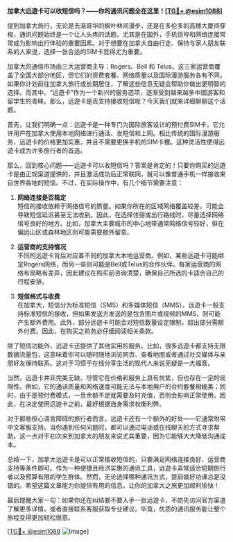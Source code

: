 **加拿大远遊卡可以收短信吗？——你的通讯问题全在这里！[[TG💪+ @esim1088](https://t.me/s/esim1088)]**

提到加拿大旅行，无论是去温哥华的枫叶林间漫步，还是在多伦多的高楼大厦间穿梭，通讯问题始终是一个让人头疼的话题。尤其是在国外，手机信号和网络连接常常成为影响出行体验的重要因素。对于想要在加拿大自由行走、保持与家人朋友联系的人来说，选择一张合适的SIM卡显得尤为重要。

加拿大的通信市场由三大运营商主导：Rogers、Bell 和 Telus。这三家运营商覆盖了全国大部分地区，但它们的资费套餐、网络质量以及国际漫游服务各有不同。如果你计划前往加拿大旅行或长期居住，了解这些信息无疑会帮助你做出更明智的选择。而其中，“远遊卡”作为一个新兴的服务选项，逐渐受到越来越多中国游客和留学生的青睐。那么，远遊卡是否支持接收短信呢？今天我们就来详细聊聊这个话题。

首先，让我们明确一点：远遊卡是一种专门为国际旅客设计的预付费SIM卡，它允许用户在加拿大使用本地网络进行通话、发短信和上网。相比传统的国际漫游服务，远遊卡的价格更加实惠，并且不需要更换手机的SIM卡槽。这种灵活性使得远遊卡成为许多旅行者的首选。

那么，回到核心问题——远遊卡可以收短信吗？答案是肯定的！只要你购买的远遊卡是由正规渠道提供的，并且激活成功后正常联网，就可以像普通手机一样接收来自世界各地的短信。不过，在实际操作中，有几个细节需要注意：

1. **网络连接是否稳定**  
   短信的接收依赖于网络信号的质量。如果你所在的区域网络覆盖较差，可能会导致短信延迟甚至无法收到。因此，在选择住宿或出行路线时，尽量选择网络信号良好的地方。比如，加拿大主要城市的中心地带通常网络信号较好，但在偏远山区或森林地区则可能需要额外留意。

2. **运营商的支持情况**  
   不同的远遊卡背后对应着不同的加拿大本地运营商。例如，某些远遊卡可能绑定Rogers网络，而另一些则可能是Bell或Telus的合作伙伴。每家运营商的网络布局略有差异，因此建议在购买前咨询清楚，确保自己所选的卡适合自己的行程安排。

3. **短信格式与收费**  
   在加拿大，短信分为标准短信（SMS）和多媒体短信（MMS）。远遊卡一般支持标准短信的接收，但如果发送方发送的是包含图片或视频的MMS，则可能产生额外费用。此外，部分远遊卡可能会对短信数量设定限制，超出部分需额外付费。因此，在购买之前务必仔细阅读相关条款。

除了短信功能外，远遊卡还提供了其他实用的服务。比如，很多远遊卡都支持无限数据流量包，这意味着你可以随时随地浏览网页、查看地图或者通过社交媒体与亲朋好友保持联系。这对于习惯于在线分享生活的现代人来说无疑是一大福音。

当然，远遊卡并非完美无缺。尽管它在价格和服务上具有优势，但也存在一定的局限性。例如，它的通话质量和网络速度可能无法与本地用户的合约套餐相媲美；同时，由于是预付费模式，一旦余额不足就需要及时充值，否则会影响正常使用。因此，在决定使用远遊卡之前，最好根据自身需求权衡利弊。

对于那些担心语言障碍的旅行者而言，远遊卡还有一个额外的好处——它通常附带中文客服支持。当你遇到任何问题时，都可以通过电话或在线聊天的方式寻求帮助。这一点对于初次来到加拿大的朋友来说尤其重要，因为它能够大大降低沟通成本。

总结一下，加拿大远遊卡是可以正常接收短信的，只要满足网络连接良好、运营商支持等条件即可。作为一种便捷且经济实惠的通讯工具，远遊卡非常适合短期旅行者以及预算有限的学生群体。然而，无论选择哪种通讯方式，提前做好功课总是没错的。希望这篇文章能为你提供有用的信息，让你的加拿大之旅更加顺利愉快！

最后提醒大家一句：如果你还在纠结要不要入手一张远遊卡，不妨先访问官方渠道了解更多详情，或者直接联系客服获取专业建议。毕竟，优质的通讯服务能让整个旅程变得更加轻松惬意。

[[TG💪+ @esim1088](https://t.me/s/esim1088) ![Image](https://i.postimg.cc/4NQfJmqS/Snipaste-2025-05-13-00-14-12.png)]